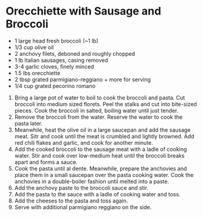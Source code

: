 # Orecchiette with Sausage and Broccoli

- 1 large head fresh broccoli (~1 lb)
- 1/3 cup olive oil
- 2 anchovy filets, deboned and roughly chopped
- 1 lb Italian sausages, casing removed
- 3-4 garlic cloves, finely minced
- 1.5 lbs orecchiette
- 2 tbsp grated parmigiano-reggiano + more for serving
- 1/4 cup grated pecorino romano

1. Bring a large pot of water to boil to cook the broccoli and pasta. Cut broccoli into medium sized florets. Peel the stalks and cut into bite-sized pieces. Cook the broccoli in salted, boiling water until just tender.
2. Remove the broccoli from the water. Reserve the water to cook the pasta later.
3. Meanwhile, heat the olive oil in a large saucepan and add the sausage meat. Sitr and cook until the meat is crumbled and lightly browned. Add red chili flakes and garlic, and cook for another minute.
4. Add the cooked broccoli to the sausage meat with a ladle of cooking water. Stir and cook over low-medium heat until the broccoli breaks apart and forms a sauce.
5. Cook the pasta until al dente. Meanwhile, prepare the anchovies and place them in a small saucepan over the pasta cooking water. Cook the anchovies in a double-boiler fashion until melted into a paste.
6. Add the anchovy paste to the broccoli sauce and stir.
7. Add the pasta to the sauce with a ladle of cooking water and toss.
8. Add the cheeses to the pasta and toss again.
9. Serve with additional parmigiano reggiano on the side.
